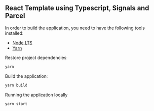 ## React Template using Typescript, Signals and Parcel

In order to build the application, you need to have the following tools installed:

- [Node LTS](https://nodejs.org/en/download/)
- [Yarn](https://yarnpkg.com/)

Restore project dependencies:

```bash
yarn
```

Build the application:

```bash
yarn build
```

Running the application locally

```bash
yarn start
```
